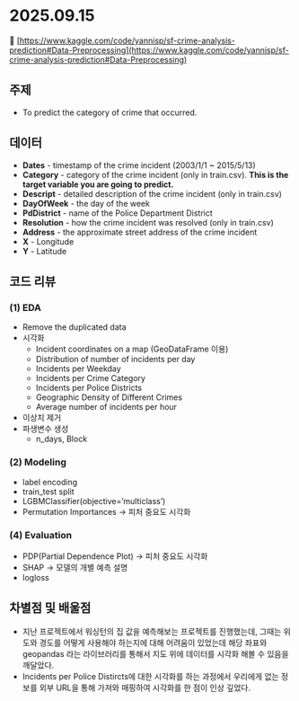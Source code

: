 # 2025.09.15

🔗 [https://www.kaggle.com/code/yannisp/sf-crime-analysis-prediction#Data-Preprocessing](https://www.kaggle.com/code/yannisp/sf-crime-analysis-prediction#Data-Preprocessing)

## 주제

- To predict the category of crime that occurred.

## 데이터

- **Dates** - timestamp of the crime incident (2003/1/1 ~ 2015/5/13)
- **Category** - category of the crime incident (only in train.csv). **This is the target variable you are going to predict.**
- **Descript** - detailed description of the crime incident (only in train.csv)
- **DayOfWeek** - the day of the week
- **PdDistrict** - name of the Police Department District
- **Resolution** - how the crime incident was resolved (only in train.csv)
- **Address** - the approximate street address of the crime incident
- **X** - Longitude
- **Y** - Latitude

## 코드 리뷰

### (1) EDA

- Remove the duplicated data
- 시각화
    - Incident coordinates on a map (GeoDataFrame 이용)
    - Distribution of number of incidents per day
    - Incidents per Weekday
    - Incidents per Crime Category
    - Incidents per Police Districts
    - Geographic Density of Different Crimes
    - Average number of incidents per hour
- 이상치 제거
- 파생변수 생성
    - n_days, Block

### **(2) Modeling**

- label encoding
- train_test split
- LGBMClassifier(objective=’multiclass’)
- Permutation Importances → 피처 중요도 시각화

### (4) Evaluation

- PDP(Partial Dependence Plot) → 피처 중요도 시각화
- SHAP → 모델의 개별 예측 설명
- logloss

## 차별점 및 배울점

- 지난 프로젝트에서 워싱턴의 집 값을 예측해보는 프로젝트를 진행했는데, 그때는 위도와 경도를 어떻게 사용해야 하는지에 대해 어려움이 있었는데 해당 좌표와 geopandas 라는 라이브러리를 통해서 지도 위에 데이터를 시각화 해볼 수 있음을 깨달았다.
- Incidents per Police Distircts에 대한 시각화를 하는 과정에서 우리에게 없는 정보를 외부 URL을 통해 가져와 매핑하여 시각화를 한 점이 인상 깊었다.